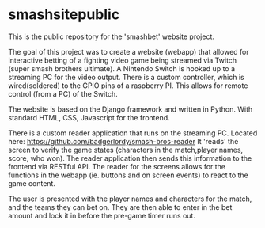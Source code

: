 # smashsitepublic

This is the public repository for the 'smashbet' website project.

The goal of this project was to create a website (webapp) that allowed for interactive betting of a fighting video game being streamed via Twitch (super smash brothers ultimate).
A Nintendo Switch is hooked up to a streaming PC for the video output. There is a custom controller, which is wired(soldered) to the GPIO pins of a raspberry PI. This allows for remote control (from a PC) of the Switch.

The website is based on the Django framework and written in Python. With standard HTML, CSS, Javascript for the frontend.

There is a custom reader application that runs on the streaming PC. Located here: https://github.com/badgerlordy/smash-bros-reader
It 'reads' the screen to verify the game states (characters in the match,player names, score, who won). The reader application then sends this information to the frontend via RESTful API. The reader for the screens allows for the functions in the webapp (ie. buttons and on screen events) to react to the game content.

The user is presented with the player names and characters for the match, and the teams they can bet on. They are then able to enter in the bet amount and lock it in before the pre-game timer runs out. 

